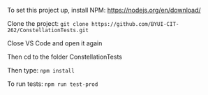 To set this project up, install NPM: https://nodejs.org/en/download/

Clone the project: `git clone https://github.com/BYUI-CIT-262/ConstellationTests.git`

Close VS Code and open it again

Then cd to the folder ConstellationTests

Then type: `npm install`

To run tests: `npm run test-prod`
